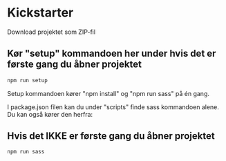 # Kickstarter

Download projektet som ZIP-fil


## Kør "setup" kommandoen her under hvis det er første gang du åbner projektet
```sh
npm run setup
```

Setup kommandoen kører "npm install" og "npm run sass" på én gang.

I package.json filen kan du under "scripts" finde sass kommandoen alene.
Du kan også kører den herfra:

## Hvis det IKKE er første gang du åbner projektet
```sh
npm run sass
```